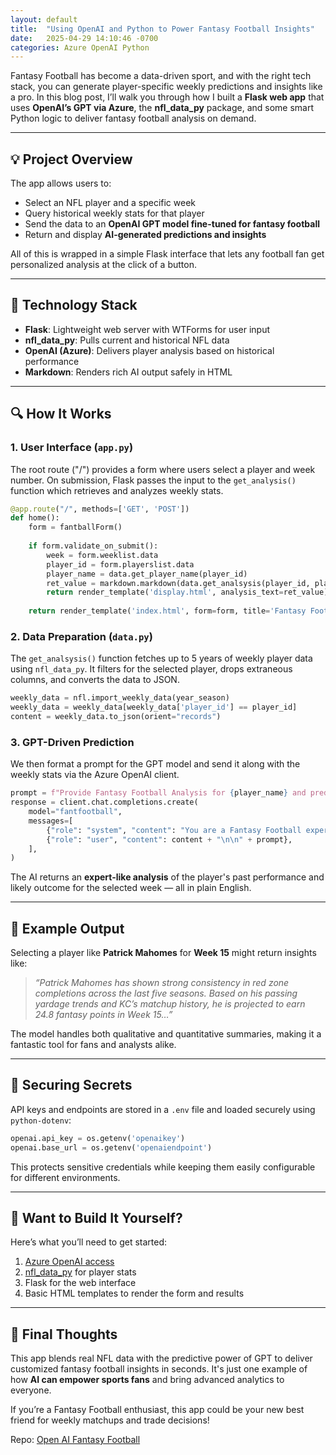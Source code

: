 ```yaml
---
layout: default
title:  "Using OpenAI and Python to Power Fantasy Football Insights"
date:   2025-04-29 14:10:46 -0700
categories: Azure OpenAI Python
---
```


Fantasy Football has become a data-driven sport, and with the right tech stack, you can generate player-specific weekly predictions and insights like a pro. In this blog post, I’ll walk you through how I built a **Flask web app** that uses **OpenAI’s GPT via Azure**, the **nfl_data_py** package, and some smart Python logic to deliver fantasy football analysis on demand.

---

## 💡 Project Overview

The app allows users to:
- Select an NFL player and a specific week
- Query historical weekly stats for that player
- Send the data to an **OpenAI GPT model fine-tuned for fantasy football**
- Return and display **AI-generated predictions and insights**

All of this is wrapped in a simple Flask interface that lets any football fan get personalized analysis at the click of a button.

---

## 🧱 Technology Stack

- **Flask**: Lightweight web server with WTForms for user input
- **nfl_data_py**: Pulls current and historical NFL data
- **OpenAI (Azure)**: Delivers player analysis based on historical performance
- **Markdown**: Renders rich AI output safely in HTML

---

## 🔍 How It Works

### 1. User Interface (`app.py`)

The root route ("/") provides a form where users select a player and week number. On submission, Flask passes the input to the `get_analysis()` function which retrieves and analyzes weekly stats.

```python
@app.route("/", methods=['GET', 'POST'])
def home():
    form = fantballForm()
 
    if form.validate_on_submit():
        week = form.weeklist.data
        player_id = form.playerslist.data
        player_name = data.get_player_name(player_id)
        ret_value = markdown.markdown(data.get_analsysis(player_id, player_name, week))
        return render_template('display.html', analysis_text=ret_value)
    
    return render_template('index.html', form=form, title='Fantasy Football Analysis')
```

### 2. Data Preparation (`data.py`)

The `get_analsysis()` function fetches up to 5 years of weekly player data using `nfl_data_py`. It filters for the selected player, drops extraneous columns, and converts the data to JSON.

```python
weekly_data = nfl.import_weekly_data(year_season)
weekly_data = weekly_data[weekly_data['player_id'] == player_id]
content = weekly_data.to_json(orient="records")
```

### 3. GPT-Driven Prediction

We then format a prompt for the GPT model and send it along with the weekly stats via the Azure OpenAI client.

```python
prompt = f"Provide Fantasy Football Analysis for {player_name} and predicted score for Week {week}..."
response = client.chat.completions.create(
    model="fantfootball",
    messages=[
        {"role": "system", "content": "You are a Fantasy Football expert."},
        {"role": "user", "content": content + "\n\n" + prompt},
    ],
)
```

The AI returns an **expert-like analysis** of the player's past performance and likely outcome for the selected week — all in plain English.

---

## 📸 Example Output

Selecting a player like **Patrick Mahomes** for **Week 15** might return insights like:

> *“Patrick Mahomes has shown strong consistency in red zone completions across the last five seasons. Based on his passing yardage trends and KC’s matchup history, he is projected to earn 24.8 fantasy points in Week 15…”*

The model handles both qualitative and quantitative summaries, making it a fantastic tool for fans and analysts alike.

---

## 🔐 Securing Secrets

API keys and endpoints are stored in a `.env` file and loaded securely using `python-dotenv`:

```python
openai.api_key = os.getenv('openaikey')
openai.base_url = os.getenv('openaiendpoint')
```

This protects sensitive credentials while keeping them easily configurable for different environments.

---

## 🚀 Want to Build It Yourself?

Here’s what you’ll need to get started:
1. [Azure OpenAI access](https://learn.microsoft.com/en-us/azure/cognitive-services/openai/)
2. [nfl_data_py](https://pypi.org/project/nfl-data-py/) for player stats
3. Flask for the web interface
4. Basic HTML templates to render the form and results

---

## 🌟 Final Thoughts

This app blends real NFL data with the predictive power of GPT to deliver customized fantasy football insights in seconds. It's just one example of how **AI can empower sports fans** and bring advanced analytics to everyone.

If you’re a Fantasy Football enthusiast, this app could be your new best friend for weekly matchups and trade decisions!


Repo: <a href="https://github.com/dspriggs-ds/fantfootballai">Open AI Fantasy Football</a>
